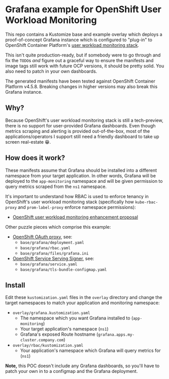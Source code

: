 # Grafana example for OpenShift User Workload Monitoring

This repo contains a Kustomize base and example overlay which deploys a
proof-of-concept Grafana instance which is configured to "plug-in" to OpenShift
Container Platform's [user workload monitoring stack][user-workload-monitoring].

This isn't quite production-ready, but if somebody were to go through and fix
the `TODO`s _and_ figure out a graceful way to ensure the manifests and image
tags still work with future OCP versions, it should be pretty solid. You also
need to patch in your own dashboards.

The generated manifests have been tested against OpenShift Container Platform
v4.5.8. Breaking changes in higher versions may also break this Grafana
instance.

## Why?

Because OpenShift's user workload monitoring stack is still a tech-preview,
there is no support for user-provided Grafana dashboards. Even though metrics
scraping and alerting is provided out-of-the-box, most of the
applications/operators I support still need a friendly dashboard to take up
screen real-estate :grin:.

## How does it work?

These manifests assume that Grafana should be installed into a different
namespace from your target application. In other words, Grafana will be deployed
to the `app-monitoring` namespace and will be given permission to query metrics
scraped from the `ns1` namespace.

It's important to understand how RBAC is used to enforce tenancy in OpenShift's
user workload monitoring stack (specifically how `kube-rbac-proxy` and
`prom-label-proxy` enforce namespace permissions):
- [OpenShift user workload monitoring enhancement proposal][uwm-proposal]

Other puzzle pieces which comprise this example:
- [OpenShift OAuth proxy][oauth-proxy], see:
  - `base/grafana/deployment.yaml`
  - `base/grafana/rbac.yaml`
  - `base/grafana/files/grafana.ini`
- [OpenShift Service Serving Signer][service-signer], see:
  - `base/grafana/service.yaml`
  - `base/grafana/tls-bundle-configmap.yaml`

## Install

Edit these `kustomization.yaml` files in the `overlay` directory and change the
target namespaces to match your application and monitoring namespace:
- `overlay/grafana.kustomization.yaml`
  - The namespace which you want Grafana installed to (`app-monitoring`)
  - Your target application's namespace (`ns1`)
  - Grafana's exposed Route hostname (`grafana.apps.my-cluster.company.com`)
- `overlay/rbac/kustomization.yaml`
  - Your application's namespace which Grafana will query metrics for (`ns1`)

**Note,** this POC doesn't include any Grafana dashboards, so you'll have to
patch your own in to a configmap and the Grafana deployment.


[user-workload-monitoring]:https://docs.openshift.com/container-platform/4.5/monitoring/monitoring-your-own-services.html
[oauth-proxy]:https://github.com/openshift/oauth-proxy
[service-signer]:https://docs.openshift.com/container-platform/4.5/security/certificates/service-serving-certificate.html
[uwm-proposal]:https://github.com/openshift/enhancements/blob/master/enhancements/monitoring/user-workload-monitoring.md